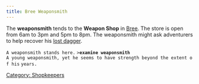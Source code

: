 ```yaml
---
title: Bree Weaponsmith
---
```


The **weaponsmith** tends to the **Weapon Shop** in
[Bree](Bree "wikilink"). The store is open from 6am to 3pm and 5pm to
8pm. The weaponsmith might ask adventurers to help recover his [lost
dagger](Quest#Bree_Weaponsmith "wikilink").

`A weaponsmith stands here.`
`>`**`examine weaponsmith`**
`A young weaponsmith, yet he seems to have strength beyond the extent of his`
`years.`

[Category: Shopkeepers](Category:_Shopkeepers "wikilink")